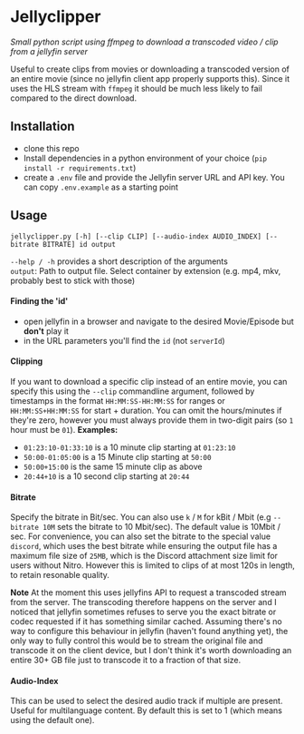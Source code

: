 # Jellyclipper
*Small python script using ffmpeg to download a transcoded video / clip from a jellyfin server*

Useful to create clips from movies or downloading a transcoded version of an entire movie (since no jellyfin client app properly supports this). Since it uses the HLS stream with `ffmpeg` it should be much less likely to fail compared to the direct download.

## Installation
- clone this repo
- Install dependencies in a python environment of your choice (`pip install -r requirements.txt`)
- create a `.env` file and provide the Jellyfin server URL and API key.
You can copy `.env.example` as a starting point

## Usage

`jellyclipper.py [-h] [--clip CLIP] [--audio-index AUDIO_INDEX] [--bitrate BITRATE] id output`

`--help / -h` provides a short description of the arguments\
`output`: Path to output file. Select container by extension (e.g. mp4, mkv, probably best to stick with those)

#### Finding the 'id'
- open jellyfin in a browser and navigate to the desired Movie/Episode but **don't** play it
- in the URL parameters you'll find the `id` (not `serverId`)

#### Clipping
If you want to download a specific clip instead of an entire movie, you can specify this using the `--clip` commandline argument, followed by timestamps in the format `HH:MM:SS-HH:MM:SS` for ranges or `HH:MM:SS+HH:MM:SS` for start + duration. You can omit the hours/minutes if they're zero, however you must always provide them in two-digit pairs (so `1` hour must be `01`).
**Examples:**
- `01:23:10-01:33:10` is a 10 minute clip starting at `01:23:10`
- `50:00-01:05:00` is a 15 Minute clip starting at `50:00`
- `50:00+15:00` is the same 15 minute clip as above
- `20:44+10` is a 10 second clip starting at `20:44`

#### Bitrate
Specify the bitrate in Bit/sec. You can also use `k` / `M` for kBit / Mbit (e.g `--bitrate 10M` sets the bitrate to 10 Mbit/sec). The default value is 10Mbit / sec.
For convenience, you can also set the bitrate to the special value `discord`, which uses the best bitrate while ensuring the output file has a maximum file size of `25MB`, which is the Discord attachment size limit for users without Nitro. However this is limited to clips of at most 120s in length, to retain resonable quality.

**Note** 
At the moment this uses jellyfins API to request a transcoded stream from the server. The transcoding therefore happens on the server and I noticed that jellyfin sometimes refuses to serve you the exact bitrate or codec requested if it has something similar cached.
Assuming there's no way to configure this behaviour in jellyfin (haven't found anything yet), the only way to fully control this would be to stream the original file and transcode it on the client device, but I don't think it's worth downloading an entire 30+ GB file just to transcode it to a fraction of that size.

#### Audio-Index
This can be used to select the desired audio track if multiple are present. Useful for multilanguage content. By default this is set to 1 (which means using the default one).
